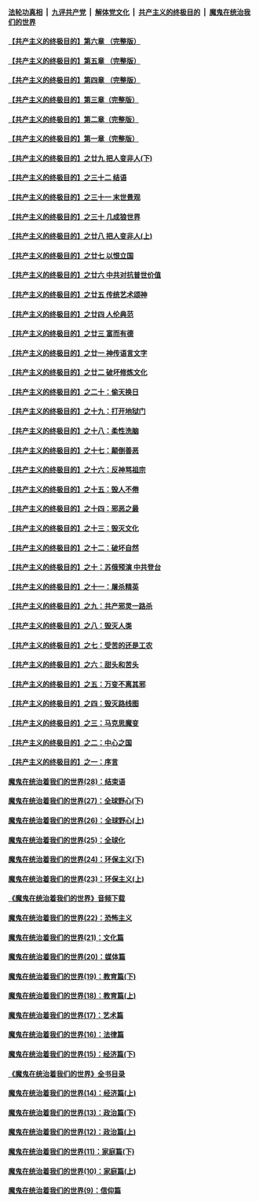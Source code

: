 ####  [法轮功真相](../../../../basic/blob/master/README.md?t=03140826) &nbsp;|&nbsp; [九评共产党](../../../../9ping.md/blob/master/README.md?t=03140826) &nbsp;|&nbsp; [解体党文化](../../../../jtdwh.md/blob/master/README.md?t=03140826)  &nbsp;|&nbsp; [共产主义的终极目的](../../../../gczydzjmd.md/blob/master/README.md?t=03140826) &nbsp;|&nbsp; [魔鬼在统治我们的世界](../../../../mgztzwmdsj.md/blob/master/README.md?t=03140826) 

#### [【共产主义的终极目的】第六章 （完整版）](../pages/nsc422/n11428913.md?t=03140826) 

#### [【共产主义的终极目的】第五章 （完整版）](../pages/nsc422/n11428912.md?t=03140826) 

#### [【共产主义的终极目的】第四章 （完整版）](../pages/nsc422/n11428907.md?t=03140826) 

#### [【共产主义的终极目的】第三章（完整版）](../pages/nsc422/n11428848.md?t=03140826) 

#### [【共产主义的终极目的】第二章（完整版）](../pages/nsc422/n11428831.md?t=03140826) 

#### [【共产主义的终极目的】第一章（完整版）](../pages/nsc422/n11417651.md?t=03140826) 

#### [【共产主义的终极目的】之廿九 把人变非人(下)](../pages/nsc422/n11344140.md?t=03140826) 

#### [【共产主义的终极目的】之三十二 结语](../pages/nsc422/n11360535.md?t=03140826) 

#### [【共产主义的终极目的】之三十一 末世景观](../pages/nsc422/n11351129.md?t=03140826) 

#### [【共产主义的终极目的】之三十 几成狼世界](../pages/nsc422/n11348280.md?t=03140826) 

#### [【共产主义的终极目的】之廿八 把人变非人(上)](../pages/nsc422/n11340492.md?t=03140826) 

#### [【共产主义的终极目的】之廿七 以恨立国](../pages/nsc422/n11336944.md?t=03140826) 

#### [【共产主义的终极目的】之廿六 中共对抗普世价值](../pages/nsc422/n11324785.md?t=03140826) 

#### [【共产主义的终极目的】之廿五 传统艺术颂神](../pages/nsc422/n11296396.md?t=03140826) 

#### [【共产主义的终极目的】之廿四 人伦典范](../pages/nsc422/n11296397.md?t=03140826) 

#### [【共产主义的终极目的】之廿三 富而有德](../pages/nsc422/n11283598.md?t=03140826) 

#### [【共产主义的终极目的】之廿一 神传语言文字](../pages/nsc422/n11263265.md?t=03140826) 

#### [【共产主义的终极目的】之廿二 破坏修炼文化](../pages/nsc422/n11245728.md?t=03140826) 

#### [【共产主义的终极目的】之二十：偷天换日](../pages/nsc422/n11238846.md?t=03140826) 

#### [【共产主义的终极目的】之十九：打开地狱门](../pages/nsc422/n11206376.md?t=03140826) 

#### [【共产主义的终极目的】之十八：柔性洗脑](../pages/nsc422/n11199994.md?t=03140826) 

#### [【共产主义的终极目的】之十七：颠倒善恶](../pages/nsc422/n11179782.md?t=03140826) 

#### [【共产主义的终极目的】之十六：反神骂祖宗](../pages/nsc422/n11166798.md?t=03140826) 

#### [【共产主义的终极目的】之十五：毁人不倦](../pages/nsc422/n11166792.md?t=03140826) 

#### [【共产主义的终极目的】之十四：邪恶之最](../pages/nsc422/n11150249.md?t=03140826) 

#### [【共产主义的终极目的】之十三：毁灭文化](../pages/nsc422/n11135227.md?t=03140826) 

#### [【共产主义的终极目的】之十二：破坏自然](../pages/nsc422/n11135214.md?t=03140826) 

#### [【共产主义的终极目的】之十：苏俄预演 中共登台](../pages/nsc422/n11118424.md?t=03140826) 

#### [【共产主义的终极目的】之十一：屠杀精英](../pages/nsc422/n11118442.md?t=03140826) 

#### [【共产主义的终极目的】之九：共产邪灵一路杀](../pages/nsc422/n11114139.md?t=03140826) 

#### [【共产主义的终极目的】之八：毁灭人类](../pages/nsc422/n11108503.md?t=03140826) 

#### [【共产主义的终极目的】之七：受苦的还是工农](../pages/nsc422/n11101809.md?t=03140826) 

#### [【共产主义的终极目的】之六：甜头和苦头](../pages/nsc422/n11096971.md?t=03140826) 

#### [【共产主义的终极目的】之五：万变不离其邪](../pages/nsc422/n11091285.md?t=03140826) 

#### [【共产主义的终极目的】之四：毁灭路线图](../pages/nsc422/n11086284.md?t=03140826) 

#### [【共产主义的终极目的】之三：马克思魔变](../pages/nsc422/n11061941.md?t=03140826) 

#### [【共产主义的终极目的】之二：中心之国](../pages/nsc422/n11047728.md?t=03140826) 

#### [【共产主义的终极目的】之一：序言](../pages/nsc422/n11086077.md?t=03140826) 

#### [魔鬼在统治着我们的世界(28)：结束语](../pages/nsc422/n10936246.md?t=03140826) 

#### [魔鬼在统治着我们的世界(27)：全球野心(下)](../pages/nsc422/n10928319.md?t=03140826) 

#### [魔鬼在统治着我们的世界(26)：全球野心(上)](../pages/nsc422/n10900318.md?t=03140826) 

#### [魔鬼在统治着我们的世界(25)：全球化](../pages/nsc422/n10788205.md?t=03140826) 

#### [魔鬼在统治着我们的世界(24)：环保主义(下)](../pages/nsc422/n10695307.md?t=03140826) 

#### [魔鬼在统治着我们的世界(23)：环保主义(上)](../pages/nsc422/n10688613.md?t=03140826) 

#### [《魔鬼在统治着我们的世界》音频下载](../pages/nsc422/n10635553.md?t=03140826) 

#### [魔鬼在统治着我们的世界(22)：恐怖主义](../pages/nsc422/n10614727.md?t=03140826) 

#### [魔鬼在统治着我们的世界(21)：文化篇](../pages/nsc422/n10597706.md?t=03140826) 

#### [魔鬼在统治着我们的世界(20)：媒体篇](../pages/nsc422/n10586579.md?t=03140826) 

#### [魔鬼在统治着我们的世界(19)：教育篇(下)](../pages/nsc422/n10564808.md?t=03140826) 

#### [魔鬼在统治着我们的世界(18)：教育篇(上)](../pages/nsc422/n10526970.md?t=03140826) 

#### [魔鬼在统治着我们的世界(17)：艺术篇](../pages/nsc422/n10499093.md?t=03140826) 

#### [魔鬼在统治着我们的世界(16)：法律篇](../pages/nsc422/n10485969.md?t=03140826) 

#### [魔鬼在统治着我们的世界(15)：经济篇(下)](../pages/nsc422/n10469975.md?t=03140826) 

#### [《魔鬼在统治着我们的世界》全书目录](../pages/nsc422/n10464261.md?t=03140826) 

#### [魔鬼在统治着我们的世界(14)：经济篇(上)](../pages/nsc422/n10457370.md?t=03140826) 

#### [魔鬼在统治着我们的世界(13)：政治篇(下)](../pages/nsc422/n10448270.md?t=03140826) 

#### [魔鬼在统治着我们的世界(12)：政治篇(上)](../pages/nsc422/n10444576.md?t=03140826) 

#### [魔鬼在统治着我们的世界(11)：家庭篇(下)](../pages/nsc422/n10440961.md?t=03140826) 

#### [魔鬼在统治着我们的世界(10)：家庭篇(上)](../pages/nsc422/n10435448.md?t=03140826) 

#### [魔鬼在统治着我们的世界(9)：信仰篇](../pages/nsc422/n10432159.md?t=03140826) 

